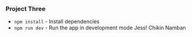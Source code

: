 ### Project Three

* `npm install` - Install dependencies
* `npm run dev` - Run the app in development mode
Jess!
Chikin Namban